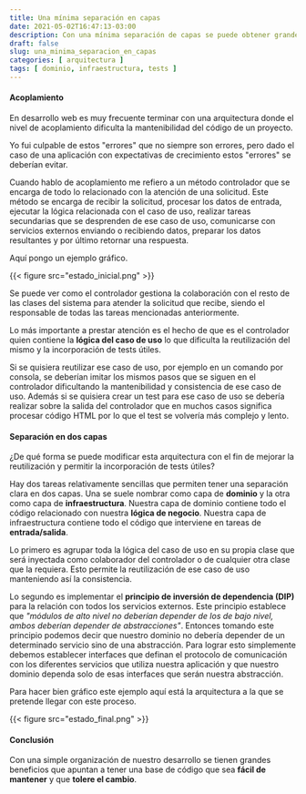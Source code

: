```yaml
---
title: Una mínima separación en capas
date: 2021-05-02T16:47:13-03:00
description: Con una mínima separación de capas se puede obtener grandes beneficios
draft: false
slug: una_minima_separacion_en_capas
categories: [ arquitectura ]
tags: [ dominio, infraestructura, tests ]
---
```


#### Acoplamiento
En desarrollo web es muy frecuente terminar con una arquitectura donde el nivel de acoplamiento dificulta la mantenibilidad del código de un proyecto.

Yo fui culpable de estos "errores" que no siempre son errores, pero dado el caso de una aplicación con expectativas de crecimiento estos "errores" se deberían evitar.

Cuando hablo de acoplamiento me refiero a un método controlador que se encarga de todo lo relacionado con la atención de una solicitud. Este método se encarga de recibir la solicitud, procesar los datos de entrada, ejecutar la lógica relacionada con el caso de uso, realizar tareas secundarias que se desprenden de ese caso de uso, comunicarse con servicios externos enviando o recibiendo datos, preparar los datos resultantes y por último retornar una respuesta.

Aquí pongo un ejemplo gráfico.

{{< figure src="estado_inicial.png" >}}

Se puede ver como el controlador gestiona la colaboración con el resto de las clases del sistema para atender la solicitud que recibe, siendo el responsable de todas las tareas mencionadas anteriormente.

Lo más importante a prestar atención es el hecho de que es el controlador quien contiene la **lógica del caso de uso** lo que dificulta la reutilización del mismo y la incorporación de tests útiles.

Si se quisiera reutilizar ese caso de uso, por ejemplo en un comando por consola, se deberían imitar los mismos pasos que se siguen en el controlador dificultando la mantenibilidad y consistencia de ese caso de uso. Además si se quisiera crear un test para ese caso de uso se debería realizar sobre la salida del controlador que en muchos casos significa procesar código HTML por lo que el test se volvería más complejo y lento.


#### Separación en dos capas

¿De qué forma se puede modificar esta arquitectura con el fin de mejorar la reutilización y permitir la incorporación de tests útiles?

Hay dos tareas relativamente sencillas que permiten tener una separación clara en dos capas. Una se suele nombrar como capa de **dominio** y la otra como capa de **infraestructura**. Nuestra capa de dominio contiene todo el código relacionado con nuestra **lógica de negocio**. Nuestra capa de infraestructura contiene todo el código que interviene en tareas de **entrada/salida**.

Lo primero es agrupar toda la lógica del caso de uso en su propia clase que será inyectada como colaborador del controlador o de cualquier otra clase que la requiera. Esto permite la reutilización de ese caso de uso manteniendo así la consistencia.

Lo segundo es implementar el **principio de inversión de dependencia (DIP)** para la relación con todos los servicios externos. Este principio establece que *"módulos de alto nivel no deberían depender de los de bajo nivel, ambos deberían depender de abstracciones"*. Entonces tomando este principio podemos decir que nuestro dominio no debería depender de un determinado servicio sino de una abstracción. Para lograr esto simplemente debemos establecer interfaces que definan el protocolo de comunicación con los diferentes servicios que utiliza nuestra aplicación y que nuestro dominio dependa solo de esas interfaces que serán nuestra abstracción.

Para hacer bien gráfico este ejemplo aquí está la arquitectura a la que se pretende llegar con este proceso.

{{< figure src="estado_final.png" >}}

#### Conclusión

Con una simple organización de nuestro desarrollo se tienen grandes beneficios que apuntan a tener una base de código que sea **fácil de mantener** y que **tolere el cambio**.
